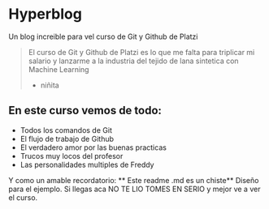 # Hyperblog
Un blog increible para vel curso de Git y Github de Platzi
>El curso de Git y Github de Platzi es lo que me falta para triplicar mi salario y lanzarme a la industria del tejido de lana sintetica con Machine Learning
>- niñita 

## En este curso vemos de todo:

- Todos los comandos de Git
- El flujo de trabajo de Github
- El verdadero amor por las buenas practicas
- Trucos muy locos del profesor
- Las personalidades multiples de Freddy

Y como un amable recordatorio: ** Este readme .md  es un chiste** Diseño para el ejemplo. Si llegas aca NO TE LIO TOMES EN SERIO y mejor ve a ver el curso.

